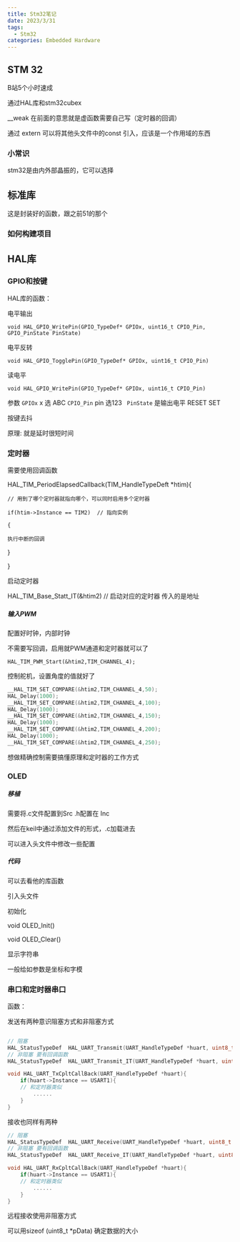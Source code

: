 ```yaml
---
title: Stm32笔记
date: 2023/3/31
tags: 
  - Stm32
categories: Embedded Hardware
---
```


## STM 32

B站5个小时速成

通过HAL库和stm32cubex

__weak 在前面的意思就是虚函数需要自己写（定时器的回调）

通过 extern 可以将其他头文件中的const 引入，应该是一个作用域的东西

### 小常识

stm32是由内外部晶振的，它可以选择

## 标准库

这是封装好的函数，跟之前51的那个

### 如何构建项目

## HAL库

### GPIO和按键

HAL库的函数：

电平输出

 `void HAL_GPIO_WritePin(GPIO_TypeDef* GPIOx, uint16_t CPIO_Pin, GPIO_PinState PinState)`

电平反转

``void HAL_GPIO_TogglePin(GPIO_TypeDef* GPIOx, uint16_t CPIO_Pin)``

读电平

`void HAL_GPIO_WritePin(GPIO_TypeDef* GPIOx, uint16_t CPIO_Pin)`

参数 `GPIOx` x 选 ABC  `CPIO_Pin` pin 选123 ` PinState` 是输出电平 RESET SET

按键去抖

原理: 就是延时很短时间

### 定时器

需要使用回调函数

HAL_TIM_PeriodElapsedCallback(TIM_HandleTypeDeft *htim){

    // 用到了哪个定时器就指向哪个，可以同时启用多个定时器

    if(htim->Instance == TIM2)  // 指向实例

    {

    执行中断的回调

   }

}

启动定时器

HAL_TIM_Base_Statt_IT(&htim2) // 启动对应的定时器 传入的是地址

##### 输入PWM

配置好时钟，内部时钟

不需要写回调，启用就PWM通道和定时器就可以了

`HAL_TIM_PWM_Start(&htim2,TIM_CHANNEL_4);`

控制舵机，设置角度的值就好了

```c
__HAL_TIM_SET_COMPARE(&htim2,TIM_CHANNEL_4,50);
HAL_Delay(1000);
__HAL_TIM_SET_COMPARE(&htim2,TIM_CHANNEL_4,100);
HAL_Delay(1000);
__HAL_TIM_SET_COMPARE(&htim2,TIM_CHANNEL_4,150);
HAL_Delay(1000);
__HAL_TIM_SET_COMPARE(&htim2,TIM_CHANNEL_4,200);
HAL_Delay(1000);
__HAL_TIM_SET_COMPARE(&htim2,TIM_CHANNEL_4,250);
```

想做精确控制需要搞懂原理和定时器的工作方式

### OLED

##### 移植

需要将.c文件配置到Src .h配置在 Inc

然后在keil中通过添加文件的形式，.c加载进去

可以进入头文件中修改一些配置

##### 代码

可以去看他的库函数

引入头文件

初始化

void OLED_Init()

void OLED_Clear()

显示字符串

一般给如参数是坐标和字模

### 串口和定时器串口

函数：

发送有两种意识阻塞方式和非阻塞方式

```c

// 阻塞
HAL_StatusTypeDef  HAL_UART_Transmit(UART_HandleTypeDef *huart, uint8_t *pData, uint16_t size, uint32_t time)
// 非阻塞 要有回调函数
HAL_StatusTypeDef  HAL_UART_Transmit_IT(UART_HandleTypeDef *huart, uint8_t *pData, uint16_t size)

void HAL_UART_TxCpltCallBack(UART_HandleTypeDef *huart){
	if(huart->Instance == USART1){
	// 和定时器类似
		......
	}
}
```

接收也同样有两种

```c
// 阻塞
HAL_StatusTypeDef  HAL_UART_Receive(UART_HandleTypeDef *huart, uint8_t *pData, uint16_t size, uint32_t time)
// 非阻塞 要有回调函数
HAL_StatusTypeDef  HAL_UART_Receive_IT(UART_HandleTypeDef *huart, uint8_t *pData, uint16_t size)

void HAL_UART_RxCpltCallBack(UART_HandleTypeDef *huart){
	if(huart->Instance == USART1){
	// 和定时器类似
		......
	}
}
```

远程接收使用非阻塞方式

可以用sizeof (uint8_t *pData) 确定数据的大小
